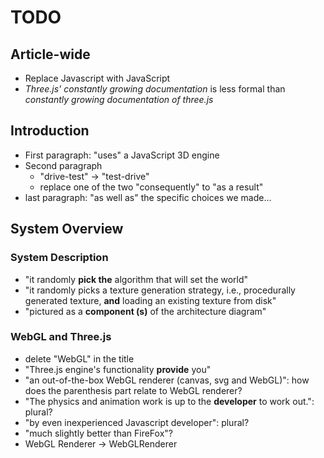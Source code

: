 # TODO

## Article-wide
- Replace Javascript with JavaScript
- *Three.js' constantly growing documentation* is less formal than *constantly growing documentation of three.js*

## Introduction
- First paragraph: "uses" a JavaScript 3D engine
- Second paragraph
	* "drive-test" -> "test-drive"
	* replace one of the two "consequently" to "as a result"
- last paragraph: "as well as" the specific choices we made...

## System Overview
### System Description
- "it randomly **pick the** algorithm that will set the world"
- "it randomly picks a texture generation strategy, i.e., procedurally generated texture, **and** loading an existing texture from disk"
- "pictured as a **component (s)** of the architecture diagram"

### WebGL and Three.js
- delete "WebGL" in the title
- "Three.js engine's functionality **provide** you"
- "an out-of-the-box WebGL renderer (canvas, svg and WebGL)": how does the parenthesis part relate to WebGL renderer?
- "The physics and animation work is up to the **developer** to work out.": plural?
- "by even inexperienced Javascript developer": plural?
- "much slightly better than FireFox"?
- WebGL Renderer -> WebGLRenderer
